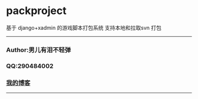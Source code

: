 packproject
===========================
基于 django+xadmin 的游戏脚本打包系统 支持本地和拉取svn 打包<br>
****
### Author:男儿有泪不轻弹
### QQ:290484002
### [我的博客](http://liuyc2.pythonanywhere.com) 
****
